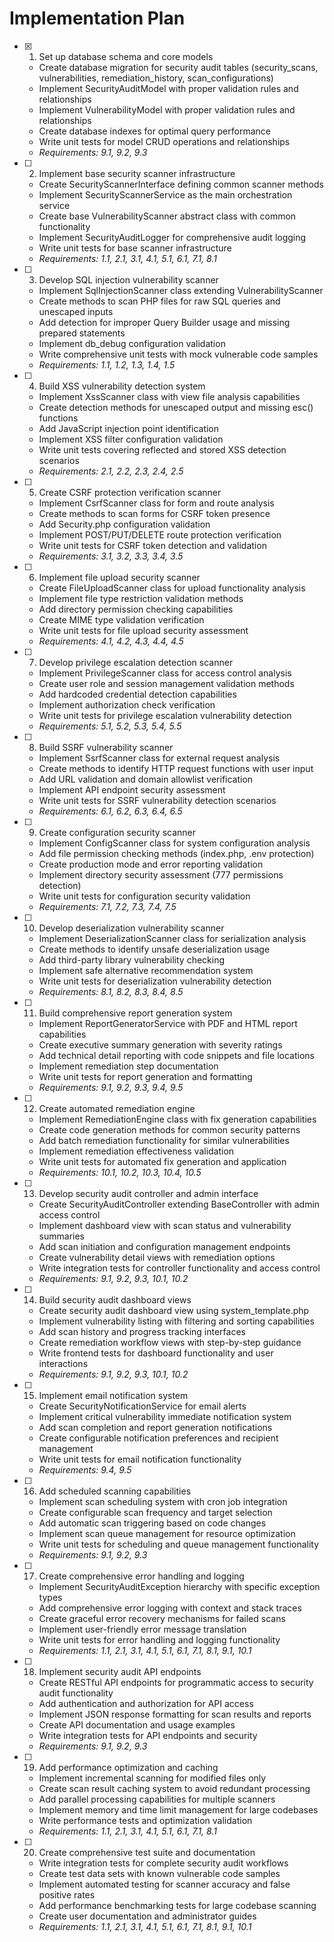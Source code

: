 # Implementation Plan

- [x] 1. Set up database schema and core models

  - Create database migration for security audit tables (security_scans, vulnerabilities, remediation_history, scan_configurations)
  - Implement SecurityAuditModel with proper validation rules and relationships
  - Implement VulnerabilityModel with proper validation rules and relationships
  - Create database indexes for optimal query performance
  - Write unit tests for model CRUD operations and relationships
  - _Requirements: 9.1, 9.2, 9.3_

- [ ] 2. Implement base security scanner infrastructure
  - Create SecurityScannerInterface defining common scanner methods
  - Implement SecurityScannerService as the main orchestration service
  - Create base VulnerabilityScanner abstract class with common functionality
  - Implement SecurityAuditLogger for comprehensive audit logging
  - Write unit tests for base scanner infrastructure
  - _Requirements: 1.1, 2.1, 3.1, 4.1, 5.1, 6.1, 7.1, 8.1_

- [ ] 3. Develop SQL injection vulnerability scanner
  - Implement SqlInjectionScanner class extending VulnerabilityScanner
  - Create methods to scan PHP files for raw SQL queries and unescaped inputs
  - Add detection for improper Query Builder usage and missing prepared statements
  - Implement db_debug configuration validation
  - Write comprehensive unit tests with mock vulnerable code samples
  - _Requirements: 1.1, 1.2, 1.3, 1.4, 1.5_

- [ ] 4. Build XSS vulnerability detection system
  - Implement XssScanner class with view file analysis capabilities
  - Create detection methods for unescaped output and missing esc() functions
  - Add JavaScript injection point identification
  - Implement XSS filter configuration validation
  - Write unit tests covering reflected and stored XSS detection scenarios
  - _Requirements: 2.1, 2.2, 2.3, 2.4, 2.5_

- [ ] 5. Create CSRF protection verification scanner
  - Implement CsrfScanner class for form and route analysis
  - Create methods to scan forms for CSRF token presence
  - Add Security.php configuration validation
  - Implement POST/PUT/DELETE route protection verification
  - Write unit tests for CSRF token detection and validation
  - _Requirements: 3.1, 3.2, 3.3, 3.4, 3.5_

- [ ] 6. Implement file upload security scanner
  - Create FileUploadScanner class for upload functionality analysis
  - Implement file type restriction validation methods
  - Add directory permission checking capabilities
  - Create MIME type validation verification
  - Write unit tests for file upload security assessment
  - _Requirements: 4.1, 4.2, 4.3, 4.4, 4.5_

- [ ] 7. Develop privilege escalation detection scanner
  - Implement PrivilegeScanner class for access control analysis
  - Create user role and session management validation methods
  - Add hardcoded credential detection capabilities
  - Implement authorization check verification
  - Write unit tests for privilege escalation vulnerability detection
  - _Requirements: 5.1, 5.2, 5.3, 5.4, 5.5_

- [ ] 8. Build SSRF vulnerability scanner
  - Implement SsrfScanner class for external request analysis
  - Create methods to identify HTTP request functions with user input
  - Add URL validation and domain allowlist verification
  - Implement API endpoint security assessment
  - Write unit tests for SSRF vulnerability detection scenarios
  - _Requirements: 6.1, 6.2, 6.3, 6.4, 6.5_

- [ ] 9. Create configuration security scanner
  - Implement ConfigScanner class for system configuration analysis
  - Add file permission checking methods (index.php, .env protection)
  - Create production mode and error reporting validation
  - Implement directory security assessment (777 permissions detection)
  - Write unit tests for configuration security validation
  - _Requirements: 7.1, 7.2, 7.3, 7.4, 7.5_

- [ ] 10. Develop deserialization vulnerability scanner
  - Implement DeserializationScanner class for serialization analysis
  - Create methods to identify unsafe deserialization usage
  - Add third-party library vulnerability checking
  - Implement safe alternative recommendation system
  - Write unit tests for deserialization vulnerability detection
  - _Requirements: 8.1, 8.2, 8.3, 8.4, 8.5_

- [ ] 11. Build comprehensive report generation system
  - Implement ReportGeneratorService with PDF and HTML report capabilities
  - Create executive summary generation with severity ratings
  - Add technical detail reporting with code snippets and file locations
  - Implement remediation step documentation
  - Write unit tests for report generation and formatting
  - _Requirements: 9.1, 9.2, 9.3, 9.4, 9.5_

- [ ] 12. Create automated remediation engine
  - Implement RemediationEngine class with fix generation capabilities
  - Create code generation methods for common security patterns
  - Add batch remediation functionality for similar vulnerabilities
  - Implement remediation effectiveness validation
  - Write unit tests for automated fix generation and application
  - _Requirements: 10.1, 10.2, 10.3, 10.4, 10.5_

- [ ] 13. Develop security audit controller and admin interface
  - Create SecurityAuditController extending BaseController with admin access control
  - Implement dashboard view with scan status and vulnerability summaries
  - Add scan initiation and configuration management endpoints
  - Create vulnerability detail views with remediation options
  - Write integration tests for controller functionality and access control
  - _Requirements: 9.1, 9.2, 9.3, 10.1, 10.2_

- [ ] 14. Build security audit dashboard views
  - Create security audit dashboard view using system_template.php
  - Implement vulnerability listing with filtering and sorting capabilities
  - Add scan history and progress tracking interfaces
  - Create remediation workflow views with step-by-step guidance
  - Write frontend tests for dashboard functionality and user interactions
  - _Requirements: 9.1, 9.2, 9.3, 10.1, 10.2_

- [ ] 15. Implement email notification system
  - Create SecurityNotificationService for email alerts
  - Implement critical vulnerability immediate notification system
  - Add scan completion and report generation notifications
  - Create configurable notification preferences and recipient management
  - Write unit tests for email notification functionality
  - _Requirements: 9.4, 9.5_

- [ ] 16. Add scheduled scanning capabilities
  - Implement scan scheduling system with cron job integration
  - Create configurable scan frequency and target selection
  - Add automatic scan triggering based on code changes
  - Implement scan queue management for resource optimization
  - Write unit tests for scheduling and queue management functionality
  - _Requirements: 9.1, 9.2, 9.3_

- [ ] 17. Create comprehensive error handling and logging
  - Implement SecurityAuditException hierarchy with specific exception types
  - Add comprehensive error logging with context and stack traces
  - Create graceful error recovery mechanisms for failed scans
  - Implement user-friendly error message translation
  - Write unit tests for error handling and logging functionality
  - _Requirements: 1.1, 2.1, 3.1, 4.1, 5.1, 6.1, 7.1, 8.1, 9.1, 10.1_

- [ ] 18. Implement security audit API endpoints
  - Create RESTful API endpoints for programmatic access to security audit functionality
  - Add authentication and authorization for API access
  - Implement JSON response formatting for scan results and reports
  - Create API documentation and usage examples
  - Write integration tests for API endpoints and security
  - _Requirements: 9.1, 9.2, 9.3_

- [ ] 19. Add performance optimization and caching
  - Implement incremental scanning for modified files only
  - Create scan result caching system to avoid redundant processing
  - Add parallel processing capabilities for multiple scanners
  - Implement memory and time limit management for large codebases
  - Write performance tests and optimization validation
  - _Requirements: 1.1, 2.1, 3.1, 4.1, 5.1, 6.1, 7.1, 8.1_

- [ ] 20. Create comprehensive test suite and documentation
  - Write integration tests for complete security audit workflows
  - Create test data sets with known vulnerable code samples
  - Implement automated testing for scanner accuracy and false positive rates
  - Add performance benchmarking tests for large codebase scanning
  - Create user documentation and administrator guides
  - _Requirements: 1.1, 2.1, 3.1, 4.1, 5.1, 6.1, 7.1, 8.1, 9.1, 10.1_